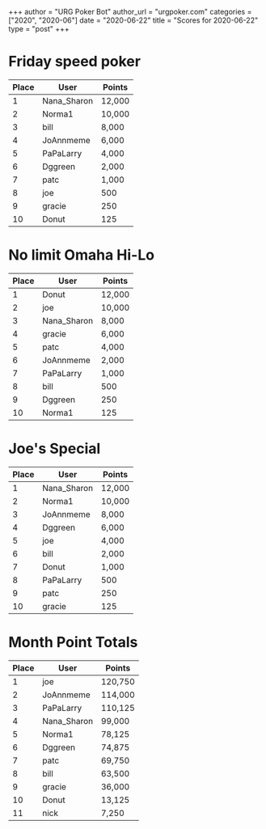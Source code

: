 +++
author = "URG Poker Bot"
author_url = "urgpoker.com"
categories = ["2020", "2020-06"]
date = "2020-06-22"
title = "Scores for 2020-06-22"
type = "post"
+++
# Friday speed poker

| Place | User | Points |
|-------|------|--------|
| 1 | Nana_Sharon | 12,000 |
| 2 | Norma1 | 10,000 |
| 3 | bill | 8,000 |
| 4 | JoAnnmeme | 6,000 |
| 5 | PaPaLarry | 4,000 |
| 6 | Dggreen | 2,000 |
| 7 | patc | 1,000 |
| 8 | joe | 500 |
| 9 | gracie | 250 |
| 10 | Donut | 125 |

# No limit Omaha Hi-Lo

| Place | User | Points |
|-------|------|--------|
| 1 | Donut | 12,000 |
| 2 | joe | 10,000 |
| 3 | Nana_Sharon | 8,000 |
| 4 | gracie | 6,000 |
| 5 | patc | 4,000 |
| 6 | JoAnnmeme | 2,000 |
| 7 | PaPaLarry | 1,000 |
| 8 | bill | 500 |
| 9 | Dggreen | 250 |
| 10 | Norma1 | 125 |

# Joe's Special

| Place | User | Points |
|-------|------|--------|
| 1 | Nana_Sharon | 12,000 |
| 2 | Norma1 | 10,000 |
| 3 | JoAnnmeme | 8,000 |
| 4 | Dggreen | 6,000 |
| 5 | joe | 4,000 |
| 6 | bill | 2,000 |
| 7 | Donut | 1,000 |
| 8 | PaPaLarry | 500 |
| 9 | patc | 250 |
| 10 | gracie | 125 |

# Month Point Totals

| Place | User | Points |
|-------|------|--------|
| 1 | joe | 120,750 |
| 2 | JoAnnmeme | 114,000 |
| 3 | PaPaLarry | 110,125 |
| 4 | Nana_Sharon | 99,000 |
| 5 | Norma1 | 78,125 |
| 6 | Dggreen | 74,875 |
| 7 | patc | 69,750 |
| 8 | bill | 63,500 |
| 9 | gracie | 36,000 |
| 10 | Donut | 13,125 |
| 11 | nick | 7,250 |
